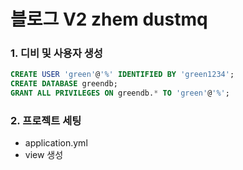 # 블로그 V2 zhem dustmq

### 1. 디비 및 사용자 생성
```sql
CREATE USER 'green'@'%' IDENTIFIED BY 'green1234';
CREATE DATABASE greendb;
GRANT ALL PRIVILEGES ON greendb.* TO 'green'@'%';
```

### 2. 프로젝트 세팅
- application.yml
- view 생성
